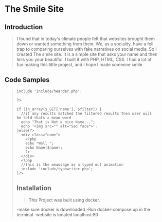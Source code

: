 # The Smile Site

## Introduction

> I found that in today's climate people felt that websites brought them down or wanted something from them. We, as a sociality, have a fell trap to comparing ourselves with fake narratives on social media. So I created The smile site. It is a simple site that asks your name and then tells you your beautiful. I built it with PHP, HTML, CSS. I had a lot of fun making this little project, and I hope I made someone smile.

## Code Samples

><?php
    include 'include/hearder.php';
  ?>
  <body>
    <?php

    if (in_array($_GET['name'], $filter)) {
      //if any results matched the filtered results then user will be told thats a mean word
      echo "That is Not a nice Name...";
      echo '<img src="" alt="Sad face">';
    }else{?>
      <div class="name">
        <?php
        echo "Well ";
        echo Name($name);
        ?>
      </div>
      <?php
      //this is the meassage as a typed out animation
      include 'include/typewriter.php';
    }?>


## Installation

> This Project was built using docker.

-make sure docker is downloaded
-Run docker-compose up in the terminal
-website is located localhost:80
